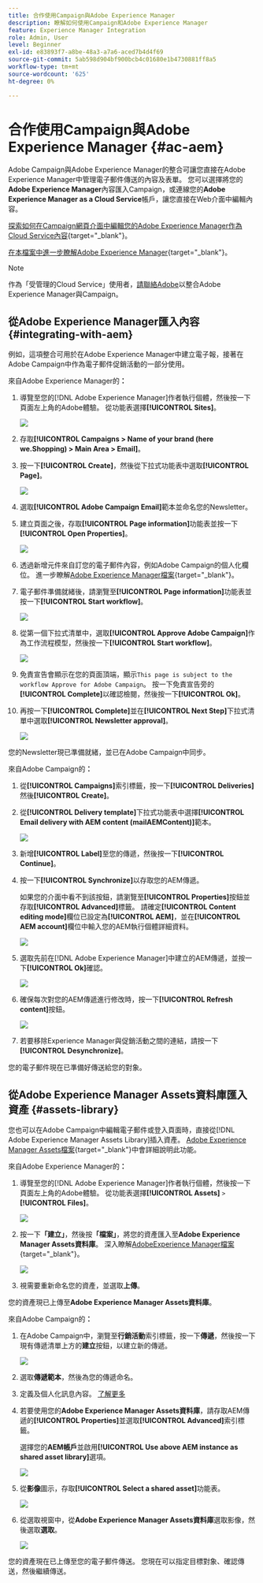 ```yaml
---
title: 合作使用Campaign與Adobe Experience Manager
description: 瞭解如何使用Campaign和Adobe Experience Manager
feature: Experience Manager Integration
role: Admin, User
level: Beginner
exl-id: e83893f7-a8be-48a3-a7a6-aced7b4d4f69
source-git-commit: 5ab598d904bf900bcb4c01680e1b4730881ff8a5
workflow-type: tm+mt
source-wordcount: '625'
ht-degree: 0%

---
```


# 合作使用Campaign與Adobe Experience Manager {#ac-aem}

Adobe Campaign與Adobe Experience Manager的整合可讓您直接在Adobe Experience Manager中管理電子郵件傳送的內容及表單。 您可以選擇將您的&#x200B;**Adobe Experience Manager**&#x200B;內容匯入Campaign，或連線您的&#x200B;**Adobe Experience Manager as a Cloud Service**&#x200B;帳戶，讓您直接在Web介面中編輯內容。

[探索如何在Campaign網頁介面中編輯您的Adobe Experience Manager作為Cloud Service內容](https://experienceleague.adobe.com/docs/campaign-web/v8/integrations/aem-content.html?lang=zh-Hant){target="_blank"}。

[在本檔案中進一步瞭解Adobe Experience Manager](https://experienceleague.adobe.com/docs/experience-manager-65/administering/integration/campaignonpremise.html?lang=zh-Hant#aem-and-adobe-campaign-integration-workflow){target="_blank"}。


>[!NOTE]
>
>作為「受管理的Cloud Service」使用者，[請聯絡Adobe](../start/campaign-faq.md#support)以整合Adobe Experience Manager與Campaign。

## 從Adobe Experience Manager匯入內容 {#integrating-with-aem}

例如，這項整合可用於在Adobe Experience Manager中建立電子報，接著在Adobe Campaign中作為電子郵件促銷活動的一部分使用。

來自Adobe Experience Manager的&#x200B;**：**

1. 導覽至您的[!DNL Adobe Experience Manager]作者執行個體，然後按一下頁面左上角的Adobe體驗。 從功能表選擇&#x200B;**[!UICONTROL Sites]**。

   ![](assets/aem_authoring_1.png)

1. 存取&#x200B;**[!UICONTROL Campaigns > Name of your brand (here we.Shopping) > Main Area > Email]**。

1. 按一下&#x200B;**[!UICONTROL Create]**，然後從下拉式功能表中選取&#x200B;**[!UICONTROL Page]**。

   ![](assets/aem_authoring_2.png)

1. 選取&#x200B;**[!UICONTROL Adobe Campaign Email]**&#x200B;範本並命名您的Newsletter。

1. 建立頁面之後，存取&#x200B;**[!UICONTROL Page information]**&#x200B;功能表並按一下&#x200B;**[!UICONTROL Open Properties]**。

   ![](assets/aem_authoring_3.png)

1. 透過新增元件來自訂您的電子郵件內容，例如Adobe Campaign的個人化欄位。 進一步瞭解[Adobe Experience Manager檔案](https://experienceleague.adobe.com/docs/experience-manager-65/content/sites/authoring/aem-adobe-campaign/campaign.html?lang=zh-Hant#editing-email-content){target="_blank"}。

1. 電子郵件準備就緒後，請瀏覽至&#x200B;**[!UICONTROL Page information]**&#x200B;功能表並按一下&#x200B;**[!UICONTROL Start workflow]**。

   ![](assets/aem_authoring_4.png)

1. 從第一個下拉式清單中，選取&#x200B;**[!UICONTROL Approve Adobe Campaign]**&#x200B;作為工作流程模型，然後按一下&#x200B;**[!UICONTROL Start workflow]**。

   ![](assets/aem_authoring_5.png)

1. 免責宣告會顯示在您的頁面頂端，顯示`This page is subject to the workflow Approve for Adobe Campaign`。 按一下免責宣告旁的&#x200B;**[!UICONTROL Complete]**&#x200B;以確認檢閱，然後按一下&#x200B;**[!UICONTROL Ok]**。

1. 再按一下&#x200B;**[!UICONTROL Complete]**&#x200B;並在&#x200B;**[!UICONTROL Next Step]**&#x200B;下拉式清單中選取&#x200B;**[!UICONTROL Newsletter approval]**。

   ![](assets/aem_authoring_6.png)

您的Newsletter現已準備就緒，並已在Adobe Campaign中同步。

來自Adobe Campaign的&#x200B;**：**

1. 從&#x200B;**[!UICONTROL Campaigns]**&#x200B;索引標籤，按一下&#x200B;**[!UICONTROL Deliveries]**&#x200B;然後&#x200B;**[!UICONTROL Create]**。

1. 從&#x200B;**[!UICONTROL Delivery template]**&#x200B;下拉式功能表中選擇&#x200B;**[!UICONTROL Email delivery with AEM content (mailAEMContent)]**&#x200B;範本。

   ![](assets/aem_authoring_7.png)

1. 新增&#x200B;**[!UICONTROL Label]**&#x200B;至您的傳遞，然後按一下&#x200B;**[!UICONTROL Continue]**。

1. 按一下&#x200B;**[!UICONTROL Synchronize]**&#x200B;以存取您的AEM傳遞。

   如果您的介面中看不到該按鈕，請瀏覽至&#x200B;**[!UICONTROL Properties]**&#x200B;按鈕並存取&#x200B;**[!UICONTROL Advanced]**&#x200B;標籤。 請確定&#x200B;**[!UICONTROL Content editing mode]**&#x200B;欄位已設定為&#x200B;**[!UICONTROL AEM]**，並在&#x200B;**[!UICONTROL AEM account]**&#x200B;欄位中輸入您的AEM執行個體詳細資料。

   ![](assets/aem_authoring_8.png)

1. 選取先前在[!DNL Adobe Experience Manager]中建立的AEM傳遞，並按一下&#x200B;**[!UICONTROL Ok]**&#x200B;確認。

   ![](assets/aem_authoring_11.png)

1. 確保每次對您的AEM傳遞進行修改時，按一下&#x200B;**[!UICONTROL Refresh content]**&#x200B;按鈕。

   ![](assets/aem_authoring_12.png)

1. 若要移除Experience Manager與促銷活動之間的連結，請按一下&#x200B;**[!UICONTROL Desynchronize]**。

您的電子郵件現在已準備好傳送給您的對象。

## 從Adobe Experience Manager Assets資料庫匯入資產 {#assets-library}

您也可以在Adobe Campaign中編輯電子郵件或登入頁面時，直接從[!DNL Adobe Experience Manager Assets Library]插入資產。 [Adobe Experience Manager Assets檔案](https://experienceleague.adobe.com/docs/experience-manager-65/content/assets/managing/manage-assets.html?lang=zh-Hant){target="_blank"}中會詳細說明此功能。

來自Adobe Experience Manager的&#x200B;**：**

1. 導覽至您的[!DNL Adobe Experience Manager]作者執行個體，然後按一下頁面左上角的Adobe體驗。 從功能表選擇&#x200B;**[!UICONTROL Assets]** `>` **[!UICONTROL Files]**。

   ![](assets/aem_assets_1.png)

1. 按一下&#x200B;**「建立」**，然後按&#x200B;**「檔案」**，將您的資產匯入至&#x200B;**Adobe Experience Manager Assets資料庫**。 深入瞭解[AdobeExperience Manager檔案](https://experienceleague.adobe.com/docs/experience-manager-65/content/assets/managing/manage-assets.html?lang=zh-Hant#uploading-assets){target="_blank"}。

   ![](assets/aem_assets_2.png)

1. 視需要重新命名您的資產，並選取&#x200B;**上傳**。

您的資產現已上傳至&#x200B;**Adobe Experience Manager Assets資料庫**。

來自Adobe Campaign的&#x200B;**：**

1. 在Adobe Campaign中，瀏覽至&#x200B;**行銷活動**&#x200B;索引標籤，按一下&#x200B;**傳遞**，然後按一下現有傳遞清單上方的&#x200B;**建立**&#x200B;按鈕，以建立新的傳遞。

   ![](assets/aem_assets_3.png)

1. 選取&#x200B;**傳遞範本**，然後為您的傳遞命名。

1. 定義及個人化訊息內容。 [了解更多](../send/email.md)

1. 若要使用您的&#x200B;**Adobe Experience Manager Assets資料庫**，請存取AEM傳遞的&#x200B;**[!UICONTROL Properties]**&#x200B;並選取&#x200B;**[!UICONTROL Advanced]**&#x200B;索引標籤。

   選擇您的&#x200B;**AEM帳戶**&#x200B;並啟用&#x200B;**[!UICONTROL Use above AEM instance as shared asset library]**&#x200B;選項。

   ![](assets/aem_authoring_9.png)

1. 從&#x200B;**影像**&#x200B;圖示，存取&#x200B;**[!UICONTROL Select a shared asset]**&#x200B;功能表。

   ![](assets/aem_assets_4.png)

1. 從選取視窗中，從&#x200B;**Adobe Experience Manager Assets資料庫**&#x200B;選取影像，然後選取&#x200B;**選取**。

   ![](assets/aem_assets_5.png)

您的資產現在已上傳至您的電子郵件傳送。 您現在可以指定目標對象、確認傳送，然後繼續傳送。
